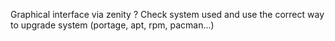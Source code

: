 Graphical interface via zenity ?
Check system used and use the correct way to upgrade system (portage, apt, rpm, pacman...)
